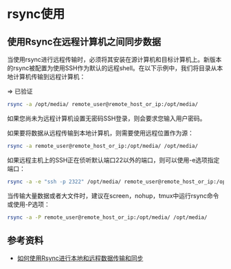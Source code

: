 # rsync使用

## 使用Rsync在远程计算机之间同步数据

当使用rsync进行远程传输时，必须将其安装在源计算机和目标计算机上。新版本的rsync被配置为使用SSH作为默认的远程shell。在以下示例中，我们将目录从本地计算机传输到远程计算机：

=> 已验证
```bash
rsync -a /opt/media/ remote_user@remote_host_or_ip:/opt/media/
```

如果您尚未为远程计算机设置无密码SSH登录，则会要求您输入用户密码。

如果要将数据从远程传输到本地计算机，则需要使用远程位置作为源：

```bash
rsync -a remote_user@remote_host_or_ip:/opt/media/ /opt/media/
```

如果远程主机上的SSH正在侦听默认端口22以外的端口，则可以使用-e选项指定端口：

```bash
rsync -a -e "ssh -p 2322" /opt/media/ remote_user@remote_host_or_ip:/opt/media/
```
当传输大量数据或者大文件时，建议在screen，nohup，tmux中运行rsync命令或使用-P选项：

```bash
rsync -a -P remote_user@remote_host_or_ip:/opt/media/ /opt/media/
```



## 参考资料

* [如何使用Rsync进行本地和远程数据传输和同步](https://www.myfreax.com/how-to-use-rsync-for-local-and-remote-data-transfer-and-synchronization/)
